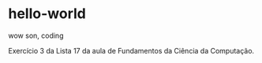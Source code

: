 # hello-world
wow son, coding

Exercício 3 da Lista 17 da aula de Fundamentos da Ciência da Computação.
